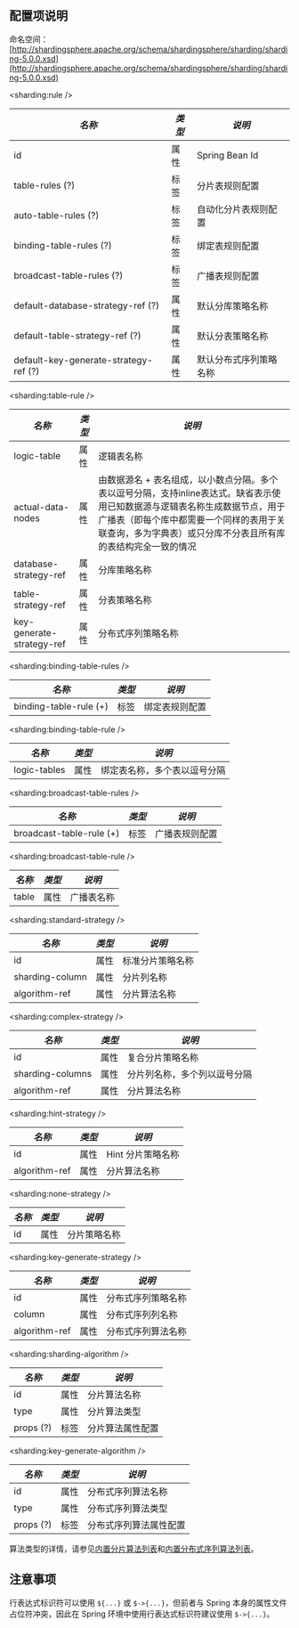 
## 配置项说明

命名空间：[http://shardingsphere.apache.org/schema/shardingsphere/sharding/sharding-5.0.0.xsd](http://shardingsphere.apache.org/schema/shardingsphere/sharding/sharding-5.0.0.xsd)

\<sharding:rule />

| *名称*                                | *类型* | *说明*              |
| ------------------------------------- | ------ | ------------------ |
| id                                    | 属性   | Spring Bean Id     |
| table-rules (?)                       | 标签   | 分片表规则配置       |
| auto-table-rules (?)                  | 标签   | 自动化分片表规则配置  |
| binding-table-rules (?)               | 标签   | 绑定表规则配置        |
| broadcast-table-rules (?)             | 标签   | 广播表规则配置        |
| default-database-strategy-ref (?)     | 属性   | 默认分库策略名称      |
| default-table-strategy-ref (?)        | 属性   | 默认分表策略名称      |
| default-key-generate-strategy-ref (?) | 属性   | 默认分布式序列策略名称 |

\<sharding:table-rule />

| *名称*                     | *类型* | *说明*          |
| ------------------------- | ----- | --------------- |
| logic-table               | 属性  | 逻辑表名称        |
| actual-data-nodes         | 属性  | 由数据源名 + 表名组成，以小数点分隔。多个表以逗号分隔，支持inline表达式。缺省表示使用已知数据源与逻辑表名称生成数据节点，用于广播表（即每个库中都需要一个同样的表用于关联查询，多为字典表）或只分库不分表且所有库的表结构完全一致的情况 |
| database-strategy-ref     | 属性  | 分库策略名称      |
| table-strategy-ref        | 属性  | 分表策略名称      |
| key-generate-strategy-ref | 属性  | 分布式序列策略名称 |

\<sharding:binding-table-rules />

| *名称*                  | *类型* | *说明*       |
| ---------------------- | ------ | ------------ |
| binding-table-rule (+) | 标签   | 绑定表规则配置 |

\<sharding:binding-table-rule />

| *名称*       | *类型*  | *说明*                   |
| ------------ | ------ | ------------------------ |
| logic-tables | 属性   | 绑定表名称，多个表以逗号分隔 |

\<sharding:broadcast-table-rules />

| *名称*                  | *类型* | *说明*       |
| ---------------------- | ------ | ------------ |
| broadcast-table-rule (+) | 标签   | 广播表规则配置 |

\<sharding:broadcast-table-rule />

| *名称* | *类型* | *说明*   |
| ------ | ----- | -------- |
| table  | 属性  | 广播表名称 |

\<sharding:standard-strategy />

| *名称*          | *类型* | *说明*          |
| --------------- | ----- | -------------- |
| id              | 属性   | 标准分片策略名称 |
| sharding-column | 属性   | 分片列名称      |
| algorithm-ref   | 属性   | 分片算法名称    |

\<sharding:complex-strategy />

| *名称*           | *类型* | *说明*                    |
| ---------------- | ----- | ------------------------- |
| id               | 属性   | 复合分片策略名称            |
| sharding-columns | 属性   | 分片列名称，多个列以逗号分隔 |
| algorithm-ref    | 属性   | 分片算法名称               |

\<sharding:hint-strategy />

| *名称*        | *类型* | *说明*           |
| ------------- | ----- | ---------------- |
| id            | 属性   | Hint 分片策略名称 |
| algorithm-ref | 属性   | 分片算法名称      |

\<sharding:none-strategy />

| *名称* | *类型* | *说明*      |
| ------ | ----- | ----------- |
| id     | 属性   | 分片策略名称 |

\<sharding:key-generate-strategy />

| *名称*        | *类型* | *说明*           |
| ------------- | ----- | ---------------- |
| id            | 属性   | 分布式序列策略名称 |
| column        | 属性   | 分布式序列列名称   |
| algorithm-ref | 属性   | 分布式序列算法名称 |

\<sharding:sharding-algorithm />

| *名称*    | *类型* | *说明*        |
| --------- | ----- | ------------- |
| id        | 属性  | 分片算法名称    |
| type      | 属性  | 分片算法类型    |
| props (?) | 标签  | 分片算法属性配置 |

\<sharding:key-generate-algorithm />

| *名称*    | *类型* | *说明*              |
| --------- | ----- | ------------------ |
| id        | 属性  | 分布式序列算法名称    |
| type      | 属性  | 分布式序列算法类型    |
| props (?) | 标签  | 分布式序列算法属性配置 |

算法类型的详情，请参见[内置分片算法列表](/cn/user-manual/shardingsphere-jdbc/configuration/built-in-algorithm/sharding)和[内置分布式序列算法列表](/cn/user-manual/shardingsphere-jdbc/configuration/built-in-algorithm/keygen)。

## 注意事项

行表达式标识符可以使用 `${...}` 或 `$->{...}`，但前者与 Spring 本身的属性文件占位符冲突，因此在 Spring 环境中使用行表达式标识符建议使用 `$->{...}`。
